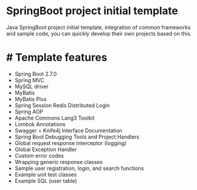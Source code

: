 # SpringBoot project initial template



Java SpringBoot project initial template, integration of common frameworks and sample code, you can quickly develop their own projects based on this.

# # Template features

- Spring Boot 2.7.0 
- Spring MVC
- MySQL driver
- MyBatis
- MyBatis Plus
- Spring Session Redis Distributed Login
- Spring AOP
- Apache Commons Lang3 Toolkit
- Lombok Annotations
- Swagger + Knife4j Interface Documentation
- Spring Boot Debugging Tools and Project Handlers
- Global request response interceptor (logging)
- Global Exception Handler
- Custom error codes
- Wrapping generic response classes
- Sample user registration, login, and search functions
- Example unit test classes
- Example SQL (user table)
